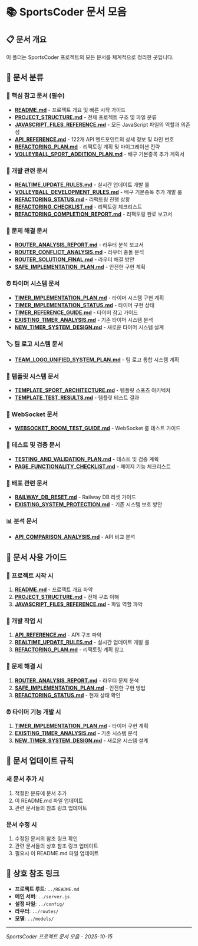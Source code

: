 # 📚 SportsCoder 문서 모음

## 📋 문서 개요
이 폴더는 SportsCoder 프로젝트의 모든 문서를 체계적으로 정리한 곳입니다.

## 📁 문서 분류

### 🎯 핵심 참고 문서 (필수)
- **[README.md](README.md)** - 프로젝트 개요 및 빠른 시작 가이드
- **[PROJECT_STRUCTURE.md](PROJECT_STRUCTURE.md)** - 전체 프로젝트 구조 및 파일 분류
- **[JAVASCRIPT_FILES_REFERENCE.md](JAVASCRIPT_FILES_REFERENCE.md)** - 모든 JavaScript 파일의 역할과 의존성
- **[API_REFERENCE.md](API_REFERENCE.md)** - 122개 API 엔드포인트의 상세 정보 및 라인 번호
- **[REFACTORING_PLAN.md](REFACTORING_PLAN.md)** - 리팩토링 계획 및 마이그레이션 전략
- **[VOLLEYBALL_SPORT_ADDITION_PLAN.md](VOLLEYBALL_SPORT_ADDITION_PLAN.md)** - 배구 기본종목 추가 계획서

### 🔧 개발 관련 문서
- **[REALTIME_UPDATE_RULES.md](REALTIME_UPDATE_RULES.md)** - 실시간 업데이트 개발 룰
- **[VOLLEYBALL_DEVELOPMENT_RULES.md](VOLLEYBALL_DEVELOPMENT_RULES.md)** - 배구 기본종목 추가 개발 룰
- **[REFACTORING_STATUS.md](REFACTORING_STATUS.md)** - 리팩토링 진행 상황
- **[REFACTORING_CHECKLIST.md](REFACTORING_CHECKLIST.md)** - 리팩토링 체크리스트
- **[REFACTORING_COMPLETION_REPORT.md](REFACTORING_COMPLETION_REPORT.md)** - 리팩토링 완료 보고서

### 🚨 문제 해결 문서
- **[ROUTER_ANALYSIS_REPORT.md](ROUTER_ANALYSIS_REPORT.md)** - 라우터 분석 보고서
- **[ROUTER_CONFLICT_ANALYSIS.md](ROUTER_CONFLICT_ANALYSIS.md)** - 라우터 충돌 분석
- **[ROUTER_SOLUTION_FINAL.md](ROUTER_SOLUTION_FINAL.md)** - 라우터 해결 방안
- **[SAFE_IMPLEMENTATION_PLAN.md](SAFE_IMPLEMENTATION_PLAN.md)** - 안전한 구현 계획

### ⏰ 타이머 시스템 문서
- **[TIMER_IMPLEMENTATION_PLAN.md](TIMER_IMPLEMENTATION_PLAN.md)** - 타이머 시스템 구현 계획
- **[TIMER_IMPLEMENTATION_STATUS.md](TIMER_IMPLEMENTATION_STATUS.md)** - 타이머 구현 상태
- **[TIMER_REFERENCE_GUIDE.md](TIMER_REFERENCE_GUIDE.md)** - 타이머 참고 가이드
- **[EXISTING_TIMER_ANALYSIS.md](EXISTING_TIMER_ANALYSIS.md)** - 기존 타이머 시스템 분석
- **[NEW_TIMER_SYSTEM_DESIGN.md](NEW_TIMER_SYSTEM_DESIGN.md)** - 새로운 타이머 시스템 설계

### 🏷️ 팀 로고 시스템 문서
- **[TEAM_LOGO_UNIFIED_SYSTEM_PLAN.md](TEAM_LOGO_UNIFIED_SYSTEM_PLAN.md)** - 팀 로고 통합 시스템 계획

### 🎨 템플릿 시스템 문서
- **[TEMPLATE_SPORT_ARCHITECTURE.md](TEMPLATE_SPORT_ARCHITECTURE.md)** - 템플릿 스포츠 아키텍처
- **[TEMPLATE_TEST_RESULTS.md](TEMPLATE_TEST_RESULTS.md)** - 템플릿 테스트 결과

### 🔌 WebSocket 문서
- **[WEBSOCKET_ROOM_TEST_GUIDE.md](WEBSOCKET_ROOM_TEST_GUIDE.md)** - WebSocket 룸 테스트 가이드

### 🧪 테스트 및 검증 문서
- **[TESTING_AND_VALIDATION_PLAN.md](TESTING_AND_VALIDATION_PLAN.md)** - 테스트 및 검증 계획
- **[PAGE_FUNCTIONALITY_CHECKLIST.md](PAGE_FUNCTIONALITY_CHECKLIST.md)** - 페이지 기능 체크리스트

### 🚀 배포 관련 문서
- **[RAILWAY_DB_RESET.md](RAILWAY_DB_RESET.md)** - Railway DB 리셋 가이드
- **[EXISTING_SYSTEM_PROTECTION.md](EXISTING_SYSTEM_PROTECTION.md)** - 기존 시스템 보호 방안

### 📊 분석 문서
- **[API_COMPARISON_ANALYSIS.md](API_COMPARISON_ANALYSIS.md)** - API 비교 분석

## 🎯 문서 사용 가이드

### 🚀 프로젝트 시작 시
1. **[README.md](README.md)** - 프로젝트 개요 파악
2. **[PROJECT_STRUCTURE.md](PROJECT_STRUCTURE.md)** - 전체 구조 이해
3. **[JAVASCRIPT_FILES_REFERENCE.md](JAVASCRIPT_FILES_REFERENCE.md)** - 파일 역할 파악

### 🔧 개발 작업 시
1. **[API_REFERENCE.md](API_REFERENCE.md)** - API 구조 파악
2. **[REALTIME_UPDATE_RULES.md](REALTIME_UPDATE_RULES.md)** - 실시간 업데이트 개발 룰
3. **[REFACTORING_PLAN.md](REFACTORING_PLAN.md)** - 리팩토링 계획 참고

### 🚨 문제 해결 시
1. **[ROUTER_ANALYSIS_REPORT.md](ROUTER_ANALYSIS_REPORT.md)** - 라우터 문제 분석
2. **[SAFE_IMPLEMENTATION_PLAN.md](SAFE_IMPLEMENTATION_PLAN.md)** - 안전한 구현 방법
3. **[REFACTORING_STATUS.md](REFACTORING_STATUS.md)** - 현재 상태 확인

### ⏰ 타이머 기능 개발 시
1. **[TIMER_IMPLEMENTATION_PLAN.md](TIMER_IMPLEMENTATION_PLAN.md)** - 타이머 구현 계획
2. **[EXISTING_TIMER_ANALYSIS.md](EXISTING_TIMER_ANALYSIS.md)** - 기존 시스템 분석
3. **[NEW_TIMER_SYSTEM_DESIGN.md](NEW_TIMER_SYSTEM_DESIGN.md)** - 새로운 시스템 설계

## 📝 문서 업데이트 규칙

### 새 문서 추가 시
1. 적절한 분류에 문서 추가
2. 이 README.md 파일 업데이트
3. 관련 문서들의 참조 링크 업데이트

### 문서 수정 시
1. 수정된 문서의 참조 링크 확인
2. 관련 문서들의 상호 참조 링크 업데이트
3. 필요시 이 README.md 파일 업데이트

## 🔗 상호 참조 링크
- **프로젝트 루트**: `../README.md`
- **메인 서버**: `../server.js`
- **설정 파일**: `../config/`
- **라우터**: `../routes/`
- **모델**: `../models/`

---
*SportsCoder 프로젝트 문서 모음 - 2025-10-15*